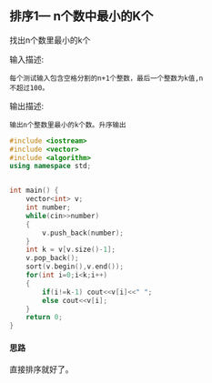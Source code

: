 ## 排序1— n个数中最小的K个

找出n个数里最小的k个

输入描述:

```
每个测试输入包含空格分割的n+1个整数，最后一个整数为k值,n
不超过100。
```

输出描述:

```
输出n个整数里最小的k个数。升序输出
```

```c++
#include <iostream>
#include <vector>
#include <algorithm>
using namespace std;


int main() {
    vector<int> v;
    int number;
    while(cin>>number)
    {
        v.push_back(number);
    }
    int k = v[v.size()-1];
    v.pop_back();
    sort(v.begin(),v.end());
    for(int i=0;i<k;i++)
    {
        if(i!=k-1) cout<<v[i]<<" ";
        else cout<<v[i];
    }
    return 0;
}
```

#### 思路

直接排序就好了。